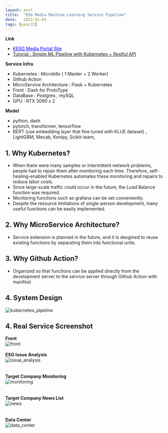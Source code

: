 ```yaml
---
layout: post
title:  "ESG Media Machine-Learning Service Pipeline"
date:   2023-01-01
tags: [year22]
---
```


**Link**    
- <a href="http://portal.kresg.co.kr" style="color: blue; text-decoration: underline;">KESG Media Portal Site</a>
- [Tutorial : Simple ML Pipeline with Kubernetes + Restful API ]()    


**Service Infra**    
- Kubernetes : Microk8s ( 1 Master + 2 Worker)
- Github Action 
- MicroService Architecture : Flask + Kubernetes
- Front : Dash for ProtoType
- DataBase : Postgres , mySQL
- GPU : RTX 3090 x 2    

**Model**    
- python, dash
- pytorch, transformer, tensorflow
- BERT (use embedding layer that fine tuned with KLUE dataset) , LightGBM, Mecab, Konlpy, Scikit-learn,


## 1. Why Kubernetes? 
- When there were many samples or intermittent network problems, people had to repair them after monitoring each time.
Therefore, self-healing-enabled Kubernetes automates these monitoring and repairs to reduce labor costs.
- Since large-scale traffic could occur in the future, the Load Balance function was required.
- Monitoring functions such as grafana can be set conveniently.
- Despite the resource limitations of single-person development, many useful functions can be easily implemented.

## 2. Why MicroService Architecture?
- Service extension is planned in the future, and it is desgined to reuse existing functions by separating them into functional units.

## 3. Why Github Action?
- Organized so that functions can be applied directly from the development server to the service server through Github Action with manifest
 
## 4. System Design 
![kubernetes_pipeline](/assets/esg_media/pipeline/kube_pipeline_trans.png)


## 4. Real Service Screenshot 
   
**Front**    
![front](/assets/esg_media/webpage/kresg_front.png)    
<br>
**ESG Issue Analysis**    
![issue_analysis](/assets/esg_media/webpage/kresg_issue.png)    
<br>   
**Target Company Monitoring**    
![monitoring](/assets/esg_media/webpage/kresg_monitoring.png)    
<br>    
**Target Company News List**    
![news](/assets/esg_media/webpage/kresg_news_list.png)       
<br>   
**Data Center**    
![data_center](/assets/esg_media/webpage/kresg_datacenter.png)       



